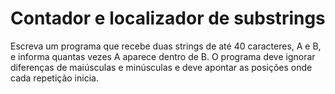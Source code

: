 # Contador e localizador de substrings #

Escreva um programa que recebe duas strings de até 40 caracteres, A e B, e informa quantas vezes A aparece dentro de B. O programa deve ignorar diferenças de maiúsculas e minúsculas e deve apontar as posições onde cada repetição inicia.
